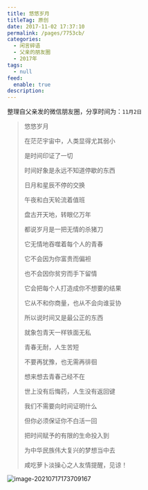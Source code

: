 ```yaml
---
title: 悠悠岁月
titleTag: 原创
date: 2017-11-02 17:37:10
permalink: /pages/7753cb/
categories: 
  - 闲言碎语
  - 父亲的朋友圈
  - 2017年
tags: 
  - null
feed: 
  enable: true
description: 
---
```

整理自父亲发的微信朋友圈，分享时间为：`11月2日`

> 悠悠岁月
>
> 在茫茫宇宙中，人类显得尤其弱小
>
> 是时间印证了一切
>
> 时间好象是永远不知道停歇的东西
>
> 日月和星辰不停的交换
>
> 午夜和白天轮流着值班
>
> 盘古开天地，转眼亿万年
>
> 
>
> 
>
> 都说岁月是一把无情的杀猪刀
>
> 它无情地吞噬着每个人的青春
>
> 它不会因为你富贵而偏袒
>
> 也不会因你贫穷而手下留情
>
> 它会把每个人打造成你不想要的结果
>
> 它从不和你商量，也从不会向谁妥协
>
> 所以说时间又是最公正的东西
>
> 就象包青天一样铁面无私
>
> 
>
> 
>
> 青春无耐，人生苦短
>
> 不要再犹豫，也无需再徘徊
>
> 想来想去青春己经不在
>
> 世上没有后悔药，人生没有返回键
>
> 我们不需要向时间证明什么
>
> 但你必须保证你不白活一回
>
> 把时间赋予的有限的生命投入到
>
> 为中华民族伟大复兴的梦想当中去
>
> 
>
> 
>
> 咸吃萝卜淡操心之人友情提醒，见谅！

![image-20210717173709167](http://t.eryajf.net/imgs/2021/09/86a0665a674003fe.jpg)